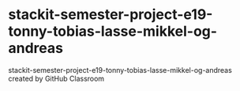 # stackit-semester-project-e19-tonny-tobias-lasse-mikkel-og-andreas
stackit-semester-project-e19-tonny-tobias-lasse-mikkel-og-andreas created by GitHub Classroom
